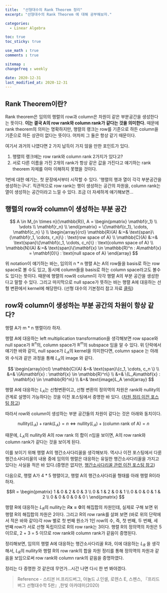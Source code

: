 ```yaml
---
title:  "선형대수의 Rank Theorem 정리"
excerpt: "선형대수의 Rank Theorem 에 대해 공부해보자."

categories:
  - Linear Algebra

toc: true
toc_sticky: true

use_math : true
comments : true

sitemap :
changefreq : weekly

date: 2020-12-31
last_modified_at: 2020-12-31
---
```




## Rank Theorem이란?

Rank theorem은 임의의 행렬의 row과 column은 차원이 같은 부분공간을 생성한다는 뜻이다. **이는 결국 A의 row rank와 column rank가 같다는 것을 의미한다.** 때문에 rank theorem의 의미는 명확하지만, 행렬의 랭크는 row를 기준으로 하든 column을 기준으로 하든 상관이 없다는 뜻이다. 어차피 그 둘은 항상 같기 때문이다.

여기서 과거의 나였다면 2 가지 납득이 가지 않을 만한 포인트가 있다.

1. 행렬의 랭크에는 row rank와 column rank 2가지가 있다고?
2. 서로 다른 이름을 가진 2개의 rank가 항상 같은 값을 가진다고 얘기하는 rank theorem 자체를 아마 이해하지 못했을 것이다.

1번에 대한 얘기는, 첫 문장에서부터 시작할 수 있다. '행렬의 행과 열이 각각 부분공간을 생성하는구나'.
직관적으로 row rank는 행이 생성하는 공간의 차원을, column rank는 열이 생성하는 공간이라고 느낄 수 있다. 조금 더 자세하게 얘기해보면...

## 행렬의 row와 column이 생성하는 부분 공간

$$
A \in M_{n \times n}(\mathbb{R}),
A = \begin{pmatrix} \mathbf{r_1} \\ \vdots \\ \mathbf{r_n} \\ \end{pmatrix} =
\{\mathbf{c_1}, \cdots, \mathbf{c_n} \} \\
\begin{array}{rcl}
\mathbb{R}(A) &:=& \text{span}\{\mathbf{r_1, \cdots, r_n}\} : \text{row space of A} \\
\mathbb{C}(A) &:=& \text{span}\{\mathbf{c_1, \cdots, c_n}\} : \text{column space of A} \\
\mathbb{N}(A) &:=& \text{span}\{\mathbf{x} \in \mathbb{R}^n : A\mathbf{x} = \mathbf{0}\} : \text{null space of A}
\end{array}
$$

위 notation이 얘기하는 바는, 임의의 n * n 행렬 A는 A의 row들을 basis로 하는 row space로 볼 수도 있고, 동시에 column들을 basis로 하는 column space라고도 볼수도 있다는 뜻이다. 때문에 행렬의 row와 column이 각각 행렬 A의 부분 공간을 생성한다고 말할 수 있다. 그리고 마지막으로 null space가 뜻하는 바는 행렬 A에 대응하는 선형 변환에서 kernel에 해당한다. (선형 대수의 기본정리 참고 자료 [클릭](https://seanie12.github.io/blog/linear%20algrbra/fudamental-theorem-of-linear-algebra/))

## row와 column이 생성하는 부분 공간의 차원이 항상 같다?

행렬 A가 m * n 행렬이라 하자.

행렬 A에 대응하는 left multiplication transformation을 생각해보면 row space와 null space가 $\mathbb{R}^n$의, column space가 $\mathbb{R}^m$의 subspace 임을 알 수 있다. 위 단락에서 얘기한 바와 같이, null space가 $L_A$의 kernel을 의미한다면, column space 는 아래와 수식과 같은 과정을 통해 $L_A$의 image 와 같다.

$$
\begin{array}{rcl}
\mathbb{C}(A) &=& \text{span}\{c_1, \cdots, c_n \} \\
              &=& \{A\mathbf{x} : \mathbf{x} \in \mathbb{R}^n\} \\
              &=& \{L_A\mathbf{x} : \mathbf{x} \in \mathbb{R}^n\} \\
              &=& \text{image}L_A
\end{array} $$

행렬 A에 대응하는 $L_A$는 선형변환이고, 선형 변환의 정의역의 차원은 rank와 nullity의 관계로 설명이 가능하다는 것을 이전 포스팅에서 증명한 바 있다. ([차원 정리 이전 포스팅 참고](https://dongsukang.github.io/linear%20algebra/dimension-theorem/))

따라서 row와 column이 생성하는 부분 공간들의 차원이 같다는 것은 아래와 동치이다.

$$\text{nullity}(L_A) + \text{rank}(L_A) = n \iff \text{nullity}(L_A) + (\text{column rank of A}) = n$$

때문에, $L_A$의 nullity와 A의 row rank 의 합이 n임을 보이면, A의 row rank와 column rank가 같다는 것을 보이게 된다.

이를 보이기 위해 행렬 A의 행간소사다리꼴을 생각해보자. 역시나 이전 포스팅에서 다룬 행간소사다리꼴의 내용 중에 임의의 행렬은 대응하는 유일한 행간소사다리꼴을 가지고 있다는 사실을 적은 바 있다.(증명은 없지만, [행간소사다리꼴 관련 이전 포스팅 참고](https://dongsukang.github.io/linear%20algebra/reduced-row-echelon-form/))

다음으로, 행렬 A가 4 * 5 행렬이고, 행렬 A의 행간소사다리꼴 형태를 아래 행렬 R이라 하자.

$$R =
\begin{pmatrix}
1 & 0 & 2 & 0 & 3 \\
0 & 1 & 2 & 0 & 1 \\
0 & 0 & 0 & 1 & 2 \\
0 & 0 & 0 & 0 & 0 \ \end{pmatrix}
$$

행렬 R에 대응하는 $L_R$의 nullity는 $R\mathbf{x=0}$의 해집합의 차원인데, 실제로 구해 보면 위 행렬 R의 해집합의 차원은 2이다. 그리고 R의 row rank를 살펴 보면 (바로 위의 단락에서 적은 바와 같이)각 row 별로 첫 번째 원소가 1인 row의 수, 즉, 첫 번째, 두 번째, 세 번째 row가 서로 선형 독립이므로 R의 row rank는 3이다. 행렬 R의 정의역의 차원은 5이므로, 2 + 3 = 5 이므로 row rank와 column rank가 같음이 증명된다.  

정리해보면, 임의의 행렬 A에 대응하는 행간소사다리꼴 R과, 이에 대응하는 $L_R$ 을 생각해서, $L_R$의 nullity와 행렬 R의 row rank의 합을 차원 정리를 통해 정의역의 차원과 같음을 보임으로써 row rank와 column rank의 같음을 증명하였다.

정리는 다 증명한 것 같은데 무언가...시간 나면 다시 한 번 봐야겠다.


>Reference
>\- 스티븐 H.프리드버그, 아놀드 J.인셀, 로렌스 E, 스펜스, 『프리드버그 선형대수학 5판』,한빛 아카데미(2020)
